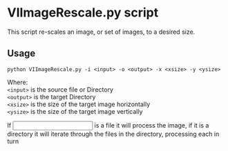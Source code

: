 # VIImageRescale.py script

This script re-scales an image, or set of images, to a desired size.  

## Usage

`python VIImageRescale.py -i <input> -o <output> -x <xsize> -y <ysize>`  

Where:  
`<input>` is the source file or Directory  
`<output>` is the target Directory  
`<xsize>` is the size of the target image horizontally  
`<ysize>` is the size of the target image vertically  

If <input> is a file it will process the image, if it is a directory it will iterate through the files in the directory, processing each in turn  
